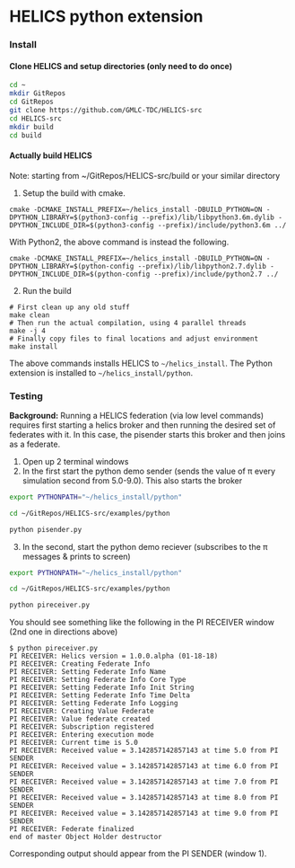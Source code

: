 # HELICS python extension

### Install

#### Clone HELICS and setup directories (only need to do once)

```bash
cd ~
mkdir GitRepos
cd GitRepos
git clone https://github.com/GMLC-TDC/HELICS-src
cd HELICS-src
mkdir build
cd build
```
#### Actually build HELICS
Note: starting from ~/GitRepos/HELICS-src/build or your similar directory

1. Setup the build with cmake.

```
cmake -DCMAKE_INSTALL_PREFIX=~/helics_install -DBUILD_PYTHON=ON -DPYTHON_LIBRARY=$(python3-config --prefix)/lib/libpython3.6m.dylib -DPYTHON_INCLUDE_DIR=$(python3-config --prefix)/include/python3.6m ../
```

With Python2, the above command is instead the following.

```
cmake -DCMAKE_INSTALL_PREFIX=~/helics_install -DBUILD_PYTHON=ON -DPYTHON_LIBRARY=$(python-config --prefix)/lib/libpython2.7.dylib -DPYTHON_INCLUDE_DIR=$(python-config --prefix)/include/python2.7 ../
```

2. Run the build
```
# First clean up any old stuff
make clean
# Then run the actual compilation, using 4 parallel threads
make -j 4
# Finally copy files to final locations and adjust environment
make install
```

The above commands installs HELICS to `~/helics_install`. The Python extension is installed to `~/helics_install/python`.


### Testing
__Background:__ Running a HELICS federation (via low level commands) requires first starting a helics broker and then running the desired set of federates with it. In this case, the pisender starts this broker and then joins as a federate.

1. Open up 2 terminal windows
2. In the first start the python demo sender (sends the value of π every simulation second from 5.0-9.0). This also starts the broker
```bash
export PYTHONPATH="~/helics_install/python"

cd ~/GitRepos/HELICS-src/examples/python

python pisender.py
```
3. In the second, start the python demo reciever (subscribes to the π messages & prints to screen)
```bash
export PYTHONPATH="~/helics_install/python"

cd ~/GitRepos/HELICS-src/examples/python

python pireceiver.py
```

You should see something like the following in the PI RECEIVER window (2nd one in directions above)
```
$ python pireceiver.py
PI RECEIVER: Helics version = 1.0.0.alpha (01-18-18)
PI RECEIVER: Creating Federate Info
PI RECEIVER: Setting Federate Info Name
PI RECEIVER: Setting Federate Info Core Type
PI RECEIVER: Setting Federate Info Init String
PI RECEIVER: Setting Federate Info Time Delta
PI RECEIVER: Setting Federate Info Logging
PI RECEIVER: Creating Value Federate
PI RECEIVER: Value federate created
PI RECEIVER: Subscription registered
PI RECEIVER: Entering execution mode
PI RECEIVER: Current time is 5.0
PI RECEIVER: Received value = 3.142857142857143 at time 5.0 from PI SENDER
PI RECEIVER: Received value = 3.142857142857143 at time 6.0 from PI SENDER
PI RECEIVER: Received value = 3.142857142857143 at time 7.0 from PI SENDER
PI RECEIVER: Received value = 3.142857142857143 at time 8.0 from PI SENDER
PI RECEIVER: Received value = 3.142857142857143 at time 9.0 from PI SENDER
PI RECEIVER: Federate finalized
end of master Object Holder destructor
```

Corresponding output should appear from the PI SENDER (window 1).
